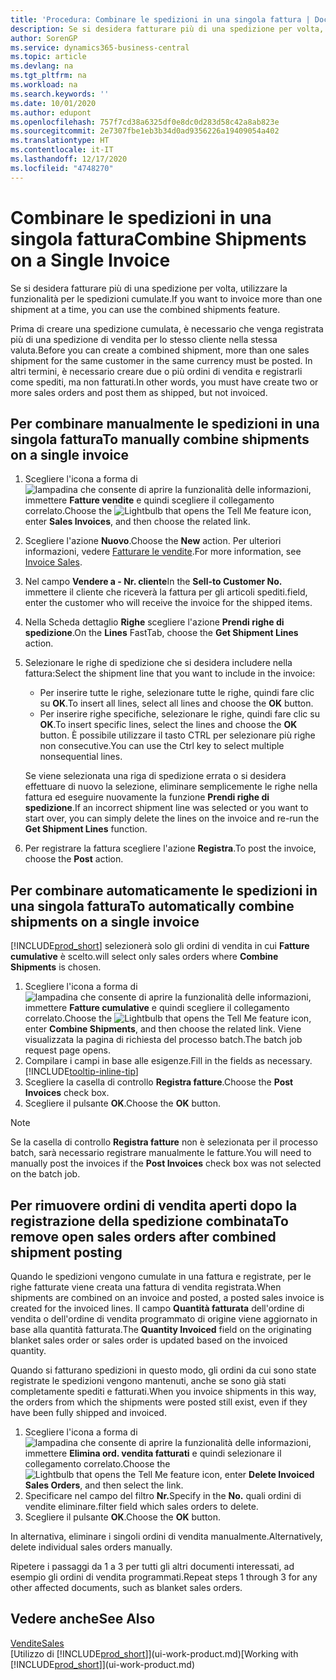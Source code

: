 ```yaml
---
title: 'Procedura: Combinare le spedizioni in una singola fattura | Documenti Microsoft'
description: Se si desidera fatturare più di una spedizione per volta, utilizzare la funzionalità per le spedizioni cumulate.
author: SorenGP
ms.service: dynamics365-business-central
ms.topic: article
ms.devlang: na
ms.tgt_pltfrm: na
ms.workload: na
ms.search.keywords: ''
ms.date: 10/01/2020
ms.author: edupont
ms.openlocfilehash: 757f7cd38a6325df0e8dc0d283d58c42a8ab823e
ms.sourcegitcommit: 2e7307fbe1eb3b34d0ad9356226a19409054a402
ms.translationtype: HT
ms.contentlocale: it-IT
ms.lasthandoff: 12/17/2020
ms.locfileid: "4748270"
---
```

# <a name="combine-shipments-on-a-single-invoice"></a><span data-ttu-id="e5994-103">Combinare le spedizioni in una singola fattura</span><span class="sxs-lookup"><span data-stu-id="e5994-103">Combine Shipments on a Single Invoice</span></span>
<span data-ttu-id="e5994-104">Se si desidera fatturare più di una spedizione per volta, utilizzare la funzionalità per le spedizioni cumulate.</span><span class="sxs-lookup"><span data-stu-id="e5994-104">If you want to invoice more than one shipment at a time, you can use the combined shipments feature.</span></span>  

<span data-ttu-id="e5994-105">Prima di creare una spedizione cumulata, è necessario che venga registrata più di una spedizione di vendita per lo stesso cliente nella stessa valuta.</span><span class="sxs-lookup"><span data-stu-id="e5994-105">Before you can create a combined shipment, more than one sales shipment for the same customer in the same currency must be posted.</span></span> <span data-ttu-id="e5994-106">In altri termini, è necessario creare due o più ordini di vendita e registrarli come spediti, ma non fatturati.</span><span class="sxs-lookup"><span data-stu-id="e5994-106">In other words, you must have create two or more sales orders and post them as shipped, but not invoiced.</span></span> 

## <a name="to-manually-combine-shipments-on-a-single-invoice"></a><span data-ttu-id="e5994-107">Per combinare manualmente le spedizioni in una singola fattura</span><span class="sxs-lookup"><span data-stu-id="e5994-107">To manually combine shipments on a single invoice</span></span>  
1. <span data-ttu-id="e5994-108">Scegliere l'icona a forma di ![lampadina che consente di aprire la funzionalità delle informazioni](media/ui-search/search_small.png "Informazioni sull'operazione che si desidera eseguire"), immettere **Fatture vendite** e quindi scegliere il collegamento correlato.</span><span class="sxs-lookup"><span data-stu-id="e5994-108">Choose the ![Lightbulb that opens the Tell Me feature](media/ui-search/search_small.png "Tell me what you want to do") icon, enter **Sales Invoices**, and then choose the related link.</span></span>  
2. <span data-ttu-id="e5994-109">Scegliere l'azione **Nuovo**.</span><span class="sxs-lookup"><span data-stu-id="e5994-109">Choose the **New** action.</span></span> <span data-ttu-id="e5994-110">Per ulteriori informazioni, vedere [Fatturare le vendite](sales-how-invoice-sales.md).</span><span class="sxs-lookup"><span data-stu-id="e5994-110">For more information, see [Invoice Sales](sales-how-invoice-sales.md).</span></span>
3. <span data-ttu-id="e5994-111">Nel campo **Vendere a - Nr. cliente**</span><span class="sxs-lookup"><span data-stu-id="e5994-111">In the **Sell-to Customer No.**</span></span> <span data-ttu-id="e5994-112">immettere il cliente che riceverà la fattura per gli articoli spediti.</span><span class="sxs-lookup"><span data-stu-id="e5994-112">field, enter the customer who will receive the invoice for the shipped items.</span></span>  
4. <span data-ttu-id="e5994-113">Nella Scheda dettaglio **Righe** scegliere l'azione **Prendi righe di spedizione**.</span><span class="sxs-lookup"><span data-stu-id="e5994-113">On the **Lines** FastTab, choose the **Get Shipment Lines** action.</span></span>  
5. <span data-ttu-id="e5994-114">Selezionare le righe di spedizione che si desidera includere nella fattura:</span><span class="sxs-lookup"><span data-stu-id="e5994-114">Select the shipment line that you want to include in the invoice:</span></span>  

    - <span data-ttu-id="e5994-115">Per inserire tutte le righe, selezionare tutte le righe, quindi fare clic su **OK**.</span><span class="sxs-lookup"><span data-stu-id="e5994-115">To insert all lines, select all lines and choose the **OK** button.</span></span>  
    - <span data-ttu-id="e5994-116">Per inserire righe specifiche, selezionare le righe, quindi fare clic su **OK**.</span><span class="sxs-lookup"><span data-stu-id="e5994-116">To insert specific lines, select the lines and choose the **OK** button.</span></span> <span data-ttu-id="e5994-117">È possibile utilizzare il tasto CTRL per selezionare più righe non consecutive.</span><span class="sxs-lookup"><span data-stu-id="e5994-117">You can use the Ctrl key to select multiple nonsequential lines.</span></span>  

    <span data-ttu-id="e5994-118">Se viene selezionata una riga di spedizione errata o si desidera effettuare di nuovo la selezione, eliminare semplicemente le righe nella fattura ed eseguire nuovamente la funzione **Prendi righe di spedizione**.</span><span class="sxs-lookup"><span data-stu-id="e5994-118">If an incorrect shipment line was selected or you want to start over, you can simply delete the lines on the invoice and re-run the **Get Shipment Lines** function.</span></span>  
7. <span data-ttu-id="e5994-119">Per registrare la fattura scegliere l'azione **Registra**.</span><span class="sxs-lookup"><span data-stu-id="e5994-119">To post the invoice, choose the **Post** action.</span></span>  

## <a name="to-automatically-combine-shipments-on-a-single-invoice"></a><span data-ttu-id="e5994-120">Per combinare automaticamente le spedizioni in una singola fattura</span><span class="sxs-lookup"><span data-stu-id="e5994-120">To automatically combine shipments on a single invoice</span></span>  
[!INCLUDE[prod_short](includes/prod_short.md)] <span data-ttu-id="e5994-121">selezionerà solo gli ordini di vendita in cui **Fatture cumulative** è scelto.</span><span class="sxs-lookup"><span data-stu-id="e5994-121">will select only sales orders where **Combine Shipments** is chosen.</span></span> 

1. <span data-ttu-id="e5994-122">Scegliere l'icona a forma di ![lampadina che consente di aprire la funzionalità delle informazioni](media/ui-search/search_small.png "Informazioni sull'operazione che si desidera eseguire"), immettere **Fatture cumulative** e quindi scegliere il collegamento correlato.</span><span class="sxs-lookup"><span data-stu-id="e5994-122">Choose the ![Lightbulb that opens the Tell Me feature](media/ui-search/search_small.png "Tell me what you want to do") icon, enter **Combine Shipments**, and then choose the related link.</span></span> <span data-ttu-id="e5994-123">Viene visualizzata la pagina di richiesta del processo batch.</span><span class="sxs-lookup"><span data-stu-id="e5994-123">The batch job request page opens.</span></span>  
2. <span data-ttu-id="e5994-124">Compilare i campi in base alle esigenze.</span><span class="sxs-lookup"><span data-stu-id="e5994-124">Fill in the fields as necessary.</span></span> [!INCLUDE[tooltip-inline-tip](includes/tooltip-inline-tip_md.md)]
3. <span data-ttu-id="e5994-125">Scegliere la casella di controllo **Registra fatture**.</span><span class="sxs-lookup"><span data-stu-id="e5994-125">Choose the **Post Invoices** check box.</span></span>  
4. <span data-ttu-id="e5994-126">Scegliere il pulsante **OK**.</span><span class="sxs-lookup"><span data-stu-id="e5994-126">Choose the **OK** button.</span></span>  

> [!NOTE]  
>  <span data-ttu-id="e5994-127">Se la casella di controllo **Registra fatture** non è selezionata per il processo batch, sarà necessario registrare manualmente le fatture.</span><span class="sxs-lookup"><span data-stu-id="e5994-127">You will need to manually post the invoices if the **Post Invoices** check box was not selected on the batch job.</span></span>  

## <a name="to-remove-open-sales-orders-after-combined-shipment-posting"></a><span data-ttu-id="e5994-128">Per rimuovere ordini di vendita aperti dopo la registrazione della spedizione combinata</span><span class="sxs-lookup"><span data-stu-id="e5994-128">To remove open sales orders after combined shipment posting</span></span> 
<span data-ttu-id="e5994-129">Quando le spedizioni vengono cumulate in una fattura e registrate, per le righe fatturate viene creata una fattura di vendita registrata.</span><span class="sxs-lookup"><span data-stu-id="e5994-129">When shipments are combined on an invoice and posted, a posted sales invoice is created for the invoiced lines.</span></span> <span data-ttu-id="e5994-130">Il campo **Quantità fatturata** dell'ordine di vendita o dell'ordine di vendita programmato di origine viene aggiornato in base alla quantità fatturata.</span><span class="sxs-lookup"><span data-stu-id="e5994-130">The **Quantity Invoiced** field on the originating blanket sales order or sales order is updated based on the invoiced quantity.</span></span>  

<span data-ttu-id="e5994-131">Quando si fatturano spedizioni in questo modo, gli ordini da cui sono state registrate le spedizioni vengono mantenuti, anche se sono già stati completamente spediti e fatturati.</span><span class="sxs-lookup"><span data-stu-id="e5994-131">When you invoice shipments in this way, the orders from which the shipments were posted still exist, even if they have been fully shipped and invoiced.</span></span>   

1. <span data-ttu-id="e5994-132">Scegliere l'icona a forma di ![lampadina che consente di aprire la funzionalità delle informazioni](media/ui-search/search_small.png "Informazioni sull'operazione che si desidera eseguire"), immettere **Elimina ord. vendita fatturati** e quindi selezionare il collegamento correlato.</span><span class="sxs-lookup"><span data-stu-id="e5994-132">Choose the ![Lightbulb that opens the Tell Me feature](media/ui-search/search_small.png "Tell me what you want to do") icon, enter **Delete Invoiced Sales Orders**, and then select the link.</span></span>  
2. <span data-ttu-id="e5994-133">Specificare nel campo del filtro **Nr.**</span><span class="sxs-lookup"><span data-stu-id="e5994-133">Specify in the **No.**</span></span> <span data-ttu-id="e5994-134">quali ordini di vendite eliminare.</span><span class="sxs-lookup"><span data-stu-id="e5994-134">filter field which sales orders to delete.</span></span>  
3. <span data-ttu-id="e5994-135">Scegliere il pulsante **OK**.</span><span class="sxs-lookup"><span data-stu-id="e5994-135">Choose the **OK** button.</span></span>  

<span data-ttu-id="e5994-136">In alternativa, eliminare i singoli ordini di vendita manualmente.</span><span class="sxs-lookup"><span data-stu-id="e5994-136">Alternatively, delete individual sales orders manually.</span></span>  

<span data-ttu-id="e5994-137">Ripetere i passaggi da 1 a 3 per tutti gli altri documenti interessati, ad esempio gli ordini di vendita programmati.</span><span class="sxs-lookup"><span data-stu-id="e5994-137">Repeat steps 1 through 3 for any other affected documents, such as blanket sales orders.</span></span>

## <a name="see-also"></a><span data-ttu-id="e5994-138">Vedere anche</span><span class="sxs-lookup"><span data-stu-id="e5994-138">See Also</span></span>  
[<span data-ttu-id="e5994-139">Vendite</span><span class="sxs-lookup"><span data-stu-id="e5994-139">Sales</span></span>](sales-manage-sales.md)  
<span data-ttu-id="e5994-140">[Utilizzo di [!INCLUDE[prod_short](includes/prod_short.md)]](ui-work-product.md)</span><span class="sxs-lookup"><span data-stu-id="e5994-140">[Working with [!INCLUDE[prod_short](includes/prod_short.md)]](ui-work-product.md)</span></span>
